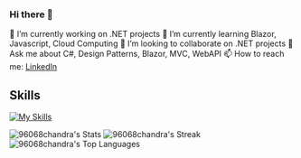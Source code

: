 ### Hi there 👋

<!-- **96068chandra/96068chandra** is a ✨ _special_ ✨ repository because its `README.md` (this file) appears on your GitHub profile. -->

🔭 I’m currently working on .NET projects
🌱 I’m currently learning Blazor, Javascript, Cloud Computing
👯 I’m looking to collaborate on .NET projects
💬 Ask me about C#, Design Patterns, Blazor, MVC, WebAPI
📫 How to reach me: [LinkedIn](https://www.linkedin.com/in/chandrashekar-j-962a9021a/?lipi=urn%3Ali%3Apage%3Ad_flagship3_feed%3B%2FYykVi2SS8GWjlnERhF0Jg%3D%3D)

## Skills
[![My Skills](https://skillicons.dev/icons?i=jsnet,html,css,blazor)](https://skillicons.dev)

![96068chandra's Stats](https://github-readme-stats.vercel.app/api?username=96068chandra&theme=merko&show_icons=true&hide_border=false&count_private=true)
![96068chandra's Streak](https://github-readme-streak-stats.herokuapp.com/?user=96068chandra&theme=merko&hide_border=false)
![96068chandra's Top Languages](https://github-readme-stats.vercel.app/api/top-langs/?username=96068chandra&theme=merko&show_icons=true&hide_border=false&layout=compact)

